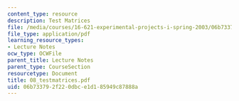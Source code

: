 ```yaml
---
content_type: resource
description: Test Matrices
file: /media/courses/16-621-experimental-projects-i-spring-2003/06b733792f220dbce1d185949c87888a_08_testmatrices.pdf
file_type: application/pdf
learning_resource_types:
- Lecture Notes
ocw_type: OCWFile
parent_title: Lecture Notes
parent_type: CourseSection
resourcetype: Document
title: 08_testmatrices.pdf
uid: 06b73379-2f22-0dbc-e1d1-85949c87888a
---
```

